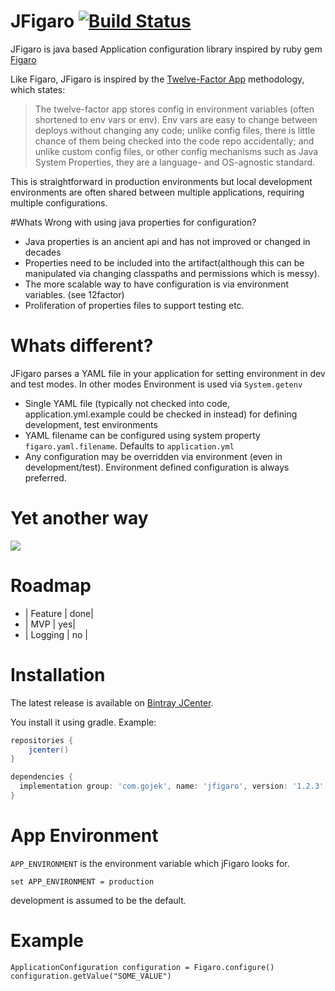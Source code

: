 # JFigaro [![Build Status](https://travis-ci.org/gojek-engineering/jfigaro.svg?branch=master)](https://travis-ci.org/gojek-engineering/jfigaro)

JFigaro is java based Application configuration library inspired by ruby gem [Figaro](https://github.com/laserlemon/figaro)

Like Figaro, JFigaro is inspired by the [Twelve-Factor App](http://12factor.net) methodology, which states:

> The twelve-factor app stores config in environment variables (often shortened to env vars or env). Env vars are easy to change between deploys without changing any code; unlike config files, there is little chance of them being checked into the code repo accidentally; and unlike custom config files, or other config mechanisms such as Java System Properties, they are a language- and OS-agnostic standard.

This is straightforward in production environments but local development environments are often shared between multiple applications, requiring multiple configurations.

#Whats Wrong with using java properties for configuration?

- Java properties is an ancient api and has not improved or changed in decades
- Properties need to be included into the artifact(although this can be manipulated via changing classpaths and permissions which is messy). 
- The more scalable way to have configuration is via environment variables. (see 12factor)
- Proliferation of properties files to support testing etc.

# Whats different?

JFigaro parses a YAML file in your application for setting environment in dev and test modes. In other modes Environment is used via `System.getenv`

- Single YAML file  (typically not checked into code, application.yml.example could be checked in instead) for defining development, test environments
- YAML filename can be configured using system property `figaro.yaml.filename`. Defaults to `application.yml` 
- Any configuration may be overridden via environment (even in development/test). Environment defined configuration is always preferred.

# Yet another way

<img src="http://imgs.xkcd.com/comics/standards.png">

# Roadmap

- | Feature | done|
- | MVP | yes|
- | Logging | no |

# Installation

The latest release is available on [Bintray JCenter](https://bintray.com/irfn/maven/jfigaro).

You install it using gradle. Example:

```groovy
repositories {
    jcenter()
}

dependencies {
  implementation group: 'com.gojek', name: 'jfigaro', version: '1.2.3'
}
```

# App Environment
`APP_ENVIRONMENT` is the environment variable which jFigaro looks for. 

```
set APP_ENVIRONMENT = production
```

development is assumed to be the default.


# Example

```
ApplicationConfiguration configuration = Figaro.configure()
configuration.getValue("SOME_VALUE")
``` 
